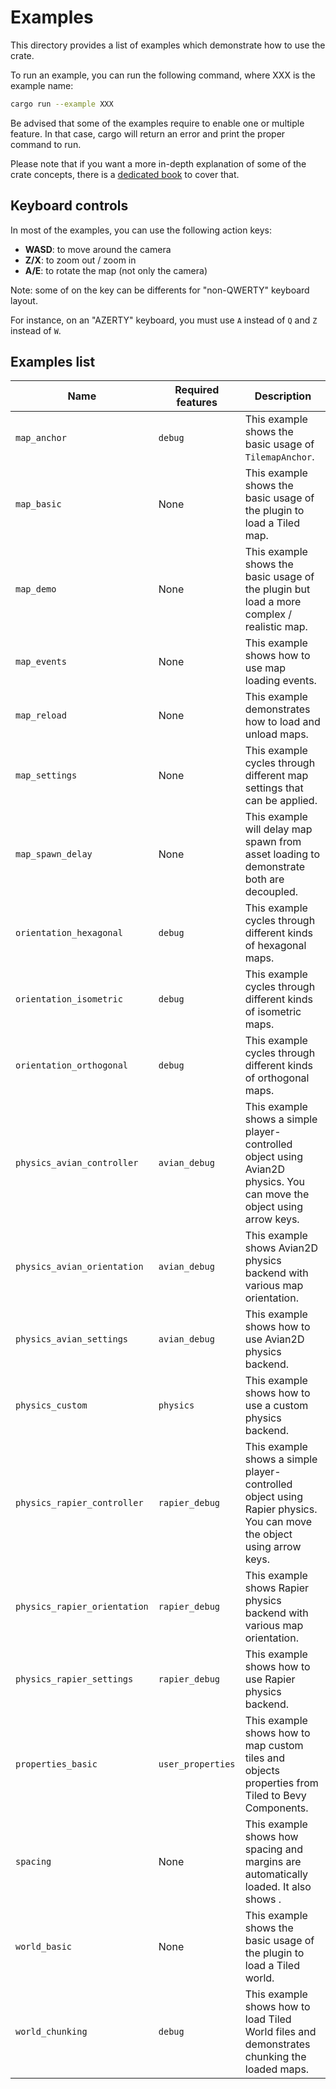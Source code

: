 # Examples

This directory provides a list of examples which demonstrate how to use the crate.

To run an example, you can run the following command, where XXX is the example name:

```bash
cargo run --example XXX
```

Be advised that some of the examples require to enable one or multiple feature.
In that case, cargo will return an error and print the proper command to run.

Please note that if you want a more in-depth explanation of some of the crate concepts, there is a [dedicated book](https://adrien-bon.github.io/bevy_ecs_tiled/) to cover that.

## Keyboard controls

In most of the examples, you can use the following action keys:

- **WASD**: to move around the camera
- **Z/X**: to zoom out / zoom in
- **A/E**: to rotate the map (not only the camera)

Note: some of on the key can be differents for "non-QWERTY" keyboard layout.

For instance, on an "AZERTY" keyboard, you must use `A` instead of `Q` and `Z` instead of `W`.

## Examples list

| Name | Required features | Description |
|------|-------------------|-------------|
| `map_anchor` | `debug` | This example shows the basic usage of `TilemapAnchor`. |
| `map_basic` | None | This example shows the basic usage of the plugin to load a Tiled map. |
| `map_demo` | None | This example shows the basic usage of the plugin but load a more complex / realistic map. |
| `map_events` | None | This example shows how to use map loading events. |
| `map_reload` | None | This example demonstrates how to load and unload maps. |
| `map_settings` | None | This example cycles through different map settings that can be applied. |
| `map_spawn_delay` | None | This example will delay map spawn from asset loading to demonstrate both are decoupled. |
| `orientation_hexagonal` | `debug` | This example cycles through different kinds of hexagonal maps. |
| `orientation_isometric` | `debug` | This example cycles through different kinds of isometric maps. |
| `orientation_orthogonal` | `debug` | This example cycles through different kinds of orthogonal maps. |
| `physics_avian_controller` | `avian_debug` | This example shows a simple player-controlled object using Avian2D physics. You can move the object using arrow keys. |
| `physics_avian_orientation` | `avian_debug` | This example shows Avian2D physics backend with various map orientation. |
| `physics_avian_settings` | `avian_debug` | This example shows how to use Avian2D physics backend. |
| `physics_custom` | `physics` | This example shows how to use a custom physics backend. |
| `physics_rapier_controller` | `rapier_debug` | This example shows a simple player-controlled object using Rapier physics. You can move the object using arrow keys. |
| `physics_rapier_orientation` | `rapier_debug` | This example shows Rapier physics backend with various map orientation. |
| `physics_rapier_settings` | `rapier_debug` | This example shows how to use Rapier physics backend. |
| `properties_basic` | `user_properties` | This example shows how to map custom tiles and objects properties from Tiled to Bevy Components. |
| `spacing` | None | This example shows how spacing and margins are automatically loaded. It also shows . |
| `world_basic` | None | This example shows the basic usage of the plugin to load a Tiled world. |
| `world_chunking` | `debug` | This example shows how to load Tiled World files and demonstrates chunking the loaded maps. |

